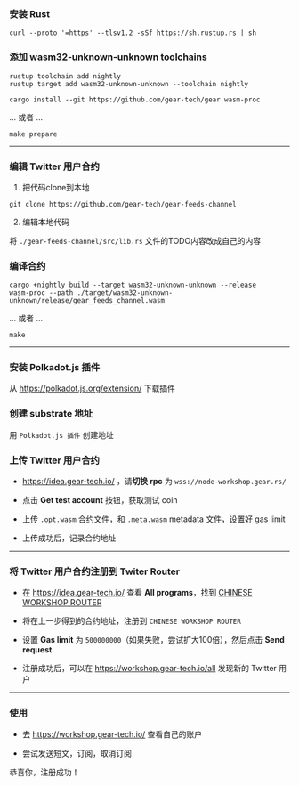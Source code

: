 ### 安装 Rust

```shell
curl --proto '=https' --tlsv1.2 -sSf https://sh.rustup.rs | sh
```

### 添加 wasm32-unknown-unknown toolchains

```shell
rustup toolchain add nightly
rustup target add wasm32-unknown-unknown --toolchain nightly

cargo install --git https://github.com/gear-tech/gear wasm-proc
```

... 或者 ...

```shell
make prepare
```

---

### 编辑 Twitter 用户合约

1. 把代码clone到本地

```
git clone https://github.com/gear-tech/gear-feeds-channel
```

2. 编辑本地代码

将 `./gear-feeds-channel/src/lib.rs` 文件的TODO内容改成自己的内容

### 编译合约

```shell
cargo +nightly build --target wasm32-unknown-unknown --release
wasm-proc --path ./target/wasm32-unknown-unknown/release/gear_feeds_channel.wasm
```

... 或者 ...

```shell
make
```

---

### 安装 Polkadot.js 插件

从 https://polkadot.js.org/extension/ 下载插件

### 创建 substrate 地址

用 `Polkadot.js 插件` 创建地址

### 上传 Twitter 用户合约

- https://idea.gear-tech.io/ ，请**切换 rpc** 为 `wss://node-workshop.gear.rs/`

- 点击 **Get test account** 按钮，获取测试 coin

- 上传 `.opt.wasm` 合约文件，和 `.meta.wasm` metadata 文件，设置好 gas limit

- 上传成功后，记录合约地址

---

### 将 Twitter 用户合约注册到 Twiter Router

- 在 https://idea.gear-tech.io/ 查看 **All programs**，找到 [CHINESE WORKSHOP ROUTER](https://idea.gear-tech.io/program/0xbc7e98f3f7eb5607a16bbfef3b2228b6dafef788af3518b16769bf74c2dcc1ad)

- 将在上一步得到的合约地址，注册到 `CHINESE WORKSHOP ROUTER`

- 设置 **Gas limit** 为 `500000000`（如果失败，尝试扩大100倍），然后点击 **Send request**

- 注册成功后，可以在 https://workshop.gear-tech.io/all 发现新的 Twitter 用户

---

### 使用

- 去 https://workshop.gear-tech.io/ 查看自己的账户

- 尝试发送短文，订阅，取消订阅

恭喜你，注册成功！

